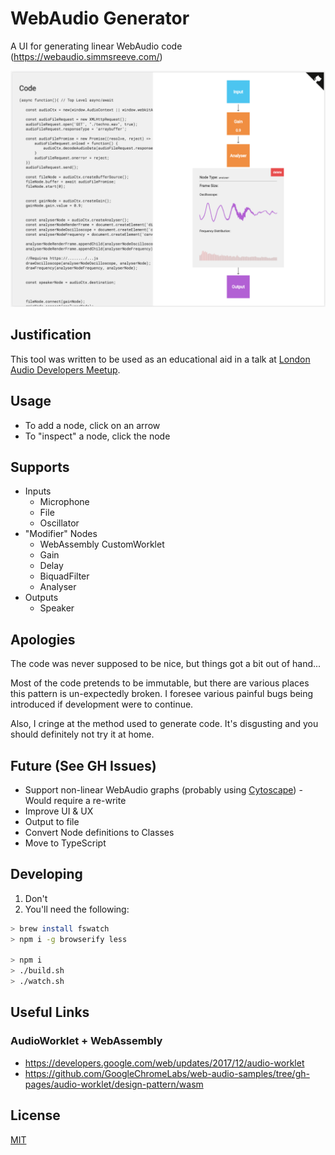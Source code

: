 # WebAudio Generator
A UI for generating linear WebAudio code (https://webaudio.simmsreeve.com/)

![A screenshot of WebAudio Generator](./screenshot.png "WebAudio Generator in Action")

## Justification
This tool was written to be used as an educational aid in a talk at [London Audio Developers Meetup](https://skillsmatter.com/groups/10788-audio-developers-meet-up).

## Usage
- To add a node, click on an arrow
- To "inspect" a node, click the node

## Supports
- Inputs
    - Microphone
    - File
    - Oscillator
- "Modifier" Nodes
    - WebAssembly CustomWorklet
    - Gain
    - Delay
    - BiquadFilter
    - Analyser
- Outputs
    - Speaker

## Apologies
The code was never supposed to be nice, but things got a bit out of hand...

Most of the code pretends to be immutable, but there are various places this pattern is un-expectedly broken. I foresee various painful bugs being introduced if development were to continue.

Also, I cringe at the method used to generate code. It's disgusting and you should definitely not try it at home.

## Future (See GH Issues)
- Support non-linear WebAudio graphs (probably using [Cytoscape](http://cytoscape.org/)) - Would require a re-write
- Improve UI & UX
- Output to file
- Convert Node definitions to Classes
- Move to TypeScript

## Developing
1. Don't
2. You'll need the following:

```bash
> brew install fswatch
> npm i -g browserify less

> npm i
> ./build.sh
> ./watch.sh
```

## Useful Links
### AudioWorklet + WebAssembly
- https://developers.google.com/web/updates/2017/12/audio-worklet
- https://github.com/GoogleChromeLabs/web-audio-samples/tree/gh-pages/audio-worklet/design-pattern/wasm

## License
[MIT](./LICENSE)
